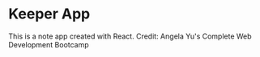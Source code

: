 # Keeper App

This is a note app created with React.
Credit: Angela Yu's Complete Web Development Bootcamp
